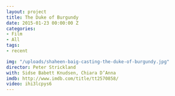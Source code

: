 ```yaml
---
layout: project
title: The Duke of Burgundy
date: 2015-01-23 00:00:00 Z
categories:
- Film
- All
tags:
- recent

img: "/uploads/shaheen-baig-casting-the-duke-of-burgundy.jpg"
director: Peter Strickland
with: Sidse Babett Knudsen, Chiara D’Anna
imdb: http://www.imdb.com/title/tt2570858/
video: ihi3lcpys6
---
```


